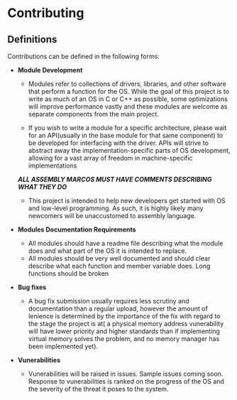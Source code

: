 # Contributing 
## Definitions
Contributions can be defined in the following forms:
    
-  **Module Development**
        
    -    Modules refer to collections of drivers, libraries, and other software that perform a function for the OS. While the goal of this project is to write as much of an OS in C or C++ as possible, some optimizations will improve performance vastly and these modules are welcome as separate components from the main project.
        
    - If you wish to write a module for a specific architecture, please wait for an API(usually in the base module for that same component) to be developed for interfacing with the driver. APIs will strive to abstract away the implementation-specific parts of OS development, allowing for a vast array of freedom in machine-specific implementations
    
   ***ALL ASSEMBLY MARCOS MUST HAVE COMMENTS DESCRIBING WHAT THEY DO*** 

    - This project is intended to help new developers get started with OS and low-level programming. As such, it is highly likely many newcomers will be unaccustomed to assembly language.
    
  - **Modules Documentation Requirements**
        
       -   All modules should have a readme file describing what the module does and what part of the OS it is intended to replace.
       - All modules should be very well documented and should clear describe what each function and member variable does. Long functions should be broken
  
- **Bug fixes**
    - A bug fix submission usually requires less scrutiny and documentation than a regular upload, however the amount of lenience is determined by the importance of the fix with regard to the stage the project is at( a physical memory address vunerability will have lower priority and higher standards than if implementing virtual memory solves the problem, and no memory manager has been implemented yet).
- **Vunerabilities**
     - Vunerabilities will be raised in issues. Sample issues coming soon. Response to vunerabilities is ranked on the progress of the OS and the severity of the threat it poses to the system.
